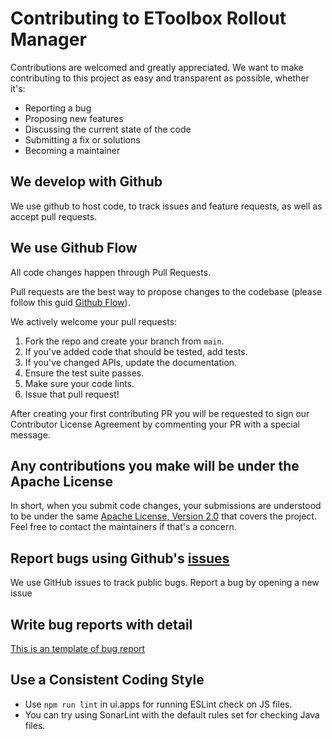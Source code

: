 # Contributing to EToolbox Rollout Manager
Contributions are welcomed and greatly appreciated. We want to make contributing to this project as easy and transparent as possible, whether it's:
- Reporting a bug
- Proposing new features
- Discussing the current state of the code
- Submitting a fix or solutions
- Becoming a maintainer

## We develop with Github
We use github to host code, to track issues and feature requests, as well as accept pull requests.

## We use Github Flow
All code changes happen through Pull Requests.

Pull requests are the best way to propose changes to the codebase (please follow this guid [Github Flow](https://guides.github.com/introduction/flow/index.html)).

We actively welcome your pull requests:
1. Fork the repo and create your branch from `main`.
2. If you've added code that should be tested, add tests.
3. If you've changed APIs, update the documentation.
4. Ensure the test suite passes.
5. Make sure your code lints.
6. Issue that pull request!

After creating your first contributing PR you will be requested to sign our Contributor License Agreement by commenting your PR with a special message.

## Any contributions you make will be under the Apache License
In short, when you submit code changes, your submissions are understood to be under the same [Apache License, Version 2.0](https://opensource.org/licenses/Apache-2.0) that covers the project. Feel free to contact the maintainers if that's a concern.

## Report bugs using Github's [issues](https://github.com/exadel-inc/etoolbox-rollout-manager/issues)
We use GitHub issues to track public bugs.
Report a bug by opening a new issue

## Write bug reports with detail
[This is an template of bug report](https://github.com/exadel-inc/etoolbox-rollout-manager/blob/main/.github/ISSUE_TEMPLATE/bug_report.md)

## Use a Consistent Coding Style

* Use `npm run lint` in ui.apps for running ESLint check on JS files.
* You can try using SonarLint with the default rules set for checking Java files.